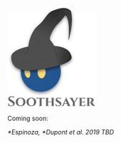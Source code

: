 <img src="https://github.com/jolespin/soothsayer/blob/master/logo.png?raw=true" width="200" />

Coming soon: 

*\*Espinoza, \*Dupont et al. 2019 TBD*
